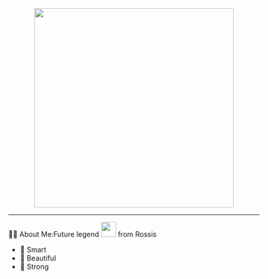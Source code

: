 <div id="header" align="center">
<img src= "https://media.giphy.com/media/v1.Y2lkPTc5MGI3NjExb2cwb3luc3U1d2cxanR5Mzl5Zzk3dTFhNTJobzBhNDhhc2w4azZyMSZlcD12MV9pbnRlcm5hbF9naWZfYnlfaWQmY3Q9Zw/mf4qECoTz8ZVK/giphy.gif"width="400"/>
</div>

---

:man_technologist: About Me:Future legend <img src="https://media.giphy.com/media/WUlplcMpOCEmTGBtBW/giphy.gif" width="30"> from Rossis
- :brain: Smart
- :boy: Beautiful
- :muscle: Strong
